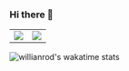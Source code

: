 ### Hi there 👋

<!--
**Fayst2D/Fayst2D** is a ✨ _special_ ✨ repository because its `README.md` (this file) appears on your GitHub profile.

Here are some ideas to get you started:

- 🔭 I’m currently working on ...
- 🌱 I’m currently learning ...
- 👯 I’m looking to collaborate on ...
- 🤔 I’m looking for help with ...
- 💬 Ask me about ...
- 📫 How to reach me: ...
- 😄 Pronouns: ...
- ⚡ Fun fact: ...
-->
<p align="center">
<table background-color=141321>
  <tr>
      <td><img src ="https://github-readme-stats.vercel.app/api?username=Fayst2D&show_icons=true&hide_border=true&theme=radical"/</td>
      <td><img src ="https://github-readme-stats.vercel.app/api/top-langs/?username=Fayst2D&layout=compact&hide=QMake&hide_border=true&theme=radical"/></td>
  </tr>   
</table>
</p>





![willianrod's wakatime stats](https://github-readme-stats.vercel.app/api/wakatime?username=Fayst2D&theme=radical)


